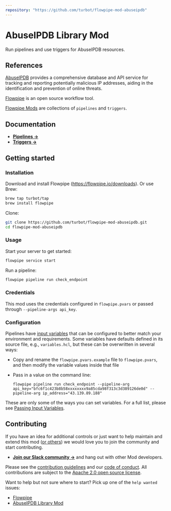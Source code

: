 ```yaml
---
repository: "https://github.com/turbot/flowpipe-mod-abuseipdb"
---
```


# AbuseIPDB Library Mod

Run pipelines and use triggers for AbuseIPDB resources.

## References

[AbuseIPDB](https://abuseipdb.com/) provides a comprehensive database and API service for tracking and reporting potentially malicious IP addresses, aiding in the identification and prevention of online threats.

[Flowpipe](https://flowpipe.io) is an open source workflow tool.

[Flowpipe Mods](https://flowpipe.io/docs/reference/mod-resources#mod) are collections of `pipelines` and `triggers`.

## Documentation

- **[Pipelines →](https://hub.flowpipe.io/mods/turbot/abuseipdb/pipelines)**
- **[Triggers →](https://hub.flowpipe.io/mods/turbot/abuseipdb/triggers)**

## Getting started

### Installation

Download and install Flowpipe (https://flowpipe.io/downloads). Or use Brew:

```sh
brew tap turbot/tap
brew install flowpipe
```

Clone:

```sh
git clone https://github.com/turbot/flowpipe-mod-abuseipdb.git
cd flowpipe-mod-abuseipdb
```

### Usage

Start your server to get started:

```sh
flowpipe service start
```

Run a pipeline:

```sh
flowpipe pipeline run check_endpoint
```

### Credentials

This mod uses the credentials configured in `flowpipe.pvars` or passed through `--pipeline-args api_key`.

### Configuration

Pipelines have [input variables](https://flowpipe.io/docs/using-flowpipe/mod-variables) that can be configured to better match your environment and requirements. Some variables have defaults defined in its source file, e.g., `variables.hcl`, but these can be overwritten in several ways:

- Copy and rename the `flowpipe.pvars.example` file to `flowpipe.pvars`, and then modify the variable values inside that file
- Pass in a value on the command line:

  ```shell
  flowpipe pipeline run check_endpoint --pipeline-arg api_key="bfc6f1c423b8b58xxxxxxxx9a85cda98f313c3d389126de0d" --pipeline-arg ip_address="43.139.89.188"
  ```

These are only some of the ways you can set variables. For a full list, please see [Passing Input Variables](https://flowpipe.io/docs/using-flowpipe/mod-variables#passing-input-variables).

## Contributing

If you have an idea for additional controls or just want to help maintain and extend this mod ([or others](https://github.com/topics/flowpipe-mod)) we would love you to join the community and start contributing.

- **[Join our Slack community →](https://flowpipe.io/community/join)** and hang out with other Mod developers.

Please see the [contribution guidelines](https://github.com/turbot/flowpipe/blob/main/CONTRIBUTING.md) and our [code of conduct](https://github.com/turbot/flowpipe/blob/main/CODE_OF_CONDUCT.md). All contributions are subject to the [Apache 2.0 open source license](https://github.com/turbot/flowpipe-mod-abuseipdb/blob/main/LICENSE).

Want to help but not sure where to start? Pick up one of the `help wanted` issues:

- [Flowpipe](https://github.com/turbot/flowpipe/labels/help%20wanted)
- [AbuseIPDB Library Mod](https://github.com/turbot/flowpipe-mod-abuseipdb/labels/help%20wanted)

